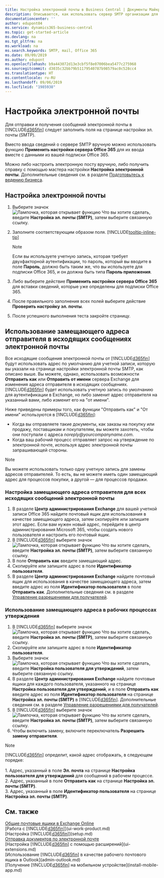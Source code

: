 ```yaml
---
title: Настройка электронной почты в Business Central | Документы Майкрософт
description: Описывается, как использовать сервер SMTP организации для отправки и получения сообщений электронной почты в Business Central либо как использовать настройки сервера электронной почты, созданные в подписке Office 365.
documentationcenter: ''
author: edupont04
ms.service: dynamics365-business-central
ms.topic: get-started-article
ms.devlang: na
ms.tgt_pltfrm: na
ms.workload: na
ms.search.keywords: SMTP, mail, Office 365
ms.date: 09/09/2019
ms.author: edupont
ms.openlocfilehash: b9a443072d13e3cbf5f8e07006bea5477c275968
ms.sourcegitcommit: d3035c32bb79b51179540787b98579ac0c528cc4
ms.translationtype: HT
ms.contentlocale: ru-RU
ms.lasthandoff: 09/06/2019
ms.locfileid: "1985938"
---
```

# <a name="set-up-email"></a>Настройка электронной почты
Для отправки и получения сообщений электронной почты в [!INCLUDE[d365fin](includes/d365fin_md.md)] следует заполнить поля на странице настройки эл. почты (SMTP).

Вместо ввода сведений о сервере SMTP вручную можно использовать функцию **Применить настройки сервера Office 365** для их ввода вместе с данными из вашей подписки Office 365.

Можно либо настроить электронную посту вручную, либо получить справку с помощью мастера настройки **Настройка электронной почты**. Дополнительные сведения см. в разделе [Подготовьтесь к ведению бизнеса](ui-get-ready-business.md).  

## <a name="to-set-up-email"></a>Настройка электронной почты
1. Выберите значок ![Лампочка, которая открывает функцию Что вы хотите сделать](media/ui-search/search_small.png "Что вы хотите сделать"), введите **Настройка эл. почты (SMTP)**, затем выберите связанную ссылку.
2. Заполните соответствующим образом поля. [!INCLUDE[tooltip-inline-tip](includes/tooltip-inline-tip_md.md)]

    > [!NOTE]
    > Если вы используете учетную запись, которая требует двухфакторной аутентификации, то пароль, который вы вводите в поле **Пароль**, должно быть таким же, что вы используете для подписки Office 365, и он должна быть типа **Пароль приложения**.
3. Либо выберите действие **Применить настройки сервера Office 365** для вставки сведений, которые уже определены для подписки Office 365.
4. После правильного заполнения всех полей выберите действие **Проверить настройку эл. почты**.
5. После успешного выполнения теста закройте страницу.

## <a name="using-a-substitute-sender-address-on-outbound-email-messages"></a>Использование замещающего адреса отправителя в исходящих сообщениях электронной почты
Все исходящие сообщения электронной почты от [!INCLUDE[d365fin](includes/d365fin_md.md)] будут использовать адрес по умолчанию для учетной записи, которую вы указали на странице настройки электронной почты SMTP, как описано выше. Вы можете, однако, использовать возможности **Отправить как** или **Отправить от имени** сервера Exchange для изменения адреса отправителя в исходящих сообщениях. [!INCLUDE[d365fin](includes/d365fin_md.md)] будет использовать учетную запись по умолчанию для аутентификации в Exchange, но либо заменит адрес отправителя на указанный вами, либо изменит его на "от имени".

Ниже приведены примеры того, как функции "Отправить как" и "От имени" используются в [!INCLUDE[d365fin](includes/d365fin_md.md)]:

 * Когда вы отправляете такие документы, как заказы на покупку или продажу, поставщикам и покупателям, вы можете захотеть, чтобы они поступали с адреса _noreply@yourcompanyname.com_.
 * Когда ваш рабочий процесс отправляет запрос на утверждение по электронной почте, используя адрес электронной почты запрашивающей стороны.

> [!Note]
> Вы можете использовать только одну учетную запись для замены адресов отправителей. То есть, вы не можете иметь один замещающий адрес для процессов покупки, а другой — для процессов продажи.

### <a name="to-set-up-the-substitute-sender-address-for-all-outbound-email-messages"></a>Настройка замещающего адреса отправителя для всех исходящих сообщений электронной почты
1. В разделе **Центр администрирования Exchange** для вашей учетной записи Office 365 найдите почтовый ящик для использования в качестве замещающего адреса, затем скопируйте или запишите этот адрес. Если вам нужен новый адрес, перейдите в центр администрирования Microsoft 365, чтобы создать нового пользователя и настроить его почтовый ящик.
2. В [!INCLUDE[d365fin](includes/d365fin_md.md)] выберите значок ![Лампочка, которая открывает функцию Что вы хотите сделать](media/ui-search/search_small.png "Что вы хотите сделать"), введите **Настройка эл. почты (SMTP)**, затем выберите связанную ссылку.
3. В поле **Отправить как** введите замещающий адрес.
4. Скопируйте или запишите адрес в поле **Идентификатор пользователя**.
5. В разделе **Центр администрирования Exchange** найдите почтовый ящик для использования в качестве замещающего адреса, затем введите адрес из поля **Идентификатор пользователя** в поле **Отправить как**. Дополнительные сведения см. в разделе [Управление разрешениями для получателей](https://docs.microsoft.com/en-us/Exchange/recipients/mailbox-permissions?view=exchserver-2019#use-the-eac-to-assign-permissions-to-individual-mailboxes).

### <a name="to-use-the-substitute-address-in-approval-workflows"></a>Использование замещающего адреса в рабочих процессах утверждения
1. В [!INCLUDE[d365fin](includes/d365fin_md.md)] выберите значок ![Лампочка, которая открывает функцию Что вы хотите сделать](media/ui-search/search_small.png "Что вы хотите сделать"), введите **Настройка эл. почты (SMTP)**, затем выберите связанную ссылку.
2. Скопируйте или запишите адрес в поле **Идентификатор пользователя**.
3. Выберите значок ![Лампочка, которая открывает функцию Что вы хотите сделать](media/ui-search/search_small.png "Что вы хотите сделать"), введите **Настройка пользователя для утверждений**, затем выберите связанную ссылку.
4. В разделе **Центр администрирования Exchange** найдите почтовые ящики для каждого пользователя, указанного на странице **Настройка пользователя для утверждений**, и в поле **Отправить как** введите адрес из поля **Идентификатор пользователя** на странице **Настройка эл. почты (SMTP)** в [!INCLUDE[d365fin](includes/d365fin_md.md)]. Дополнительные сведения см. в разделе [Управление разрешениями для получателей](https://docs.microsoft.com/en-us/Exchange/recipients/mailbox-permissions?view=exchserver-2019).
5. В [!INCLUDE[d365fin](includes/d365fin_md.md)] выберите значок ![Лампочка, которая открывает функцию Что вы хотите сделать](media/ui-search/search_small.png "Что вы хотите сделать"), введите **Настройка эл. почты (SMTP)**, затем выберите связанную ссылку.
6. Чтобы включить замену, включите переключатель **Разрешить замену отправителя**.

> [!Note]
> [!INCLUDE[d365fin](includes/d365fin_md.md)] определит, какой адрес отображать, в следующем порядке: <br><br> 1. Адрес, указанный в поле **Эл. почта** на странице **Настройка пользователя для утверждений** для сообщений в рабочем процессе. <br> 2. Адрес, указанный в поле **Отправить как** на странице **Настройка эл. почты (SMTP)**. <br> 3. Адрес, указанный в поле **Идентификатор пользователя** на странице **Настройка эл. почты (SMTP)**.


## <a name="see-also"></a>См. также  
[Общие почтовые ящики в Exchange Online](https://docs.microsoft.com/en-us/exchange/collaboration-exo/shared-mailboxes)  
[Работа с [!INCLUDE[d365fin](includes/d365fin_md.md)]](ui-work-product.md)  
[Настройка [!INCLUDE[d365fin](includes/d365fin_md.md)]](setup.md)  
[Отправка документов по электронной почте](ui-how-send-documents-email.md)  
[Настройка [!INCLUDE[d365fin](includes/d365fin_md.md)] с помощью расширений](ui-extensions.md)  
[Использование [!INCLUDE[d365fin](includes/d365fin_md.md)] в качестве рабочего почтового ящика в Outlook](admin-outlook.md)  
[Получение [!INCLUDE[d365fin](includes/d365fin_md.md)] на мобильном устройстве](install-mobile-app.md)
